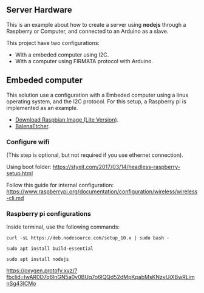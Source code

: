 ## Server Hardware

This is an example about how to create a server using **nodejs** through a Raspberry or Computer, and connected to an Arduino as a slave.

This project have two configurations:

- With a embeded computer using I2C.
- With a computer using FIRMATA protocol with Arduino.

## Embeded computer ##
This solution use a configuration with a Embeded computer using a linux operating system, and the I2C protocol. For this setup, a Raspberry pi is implemented as an example.

- [Download Raspbian Image (Lite Version)](https://www.raspberrypi.org/downloads/raspbian/).
- [BalenaEtcher](https://www.balena.io/).


### Configure wifi ###
(This step is optional, but not required if you use ethernet connection).

Using boot folder:
https://styxit.com/2017/03/14/headless-raspberry-setup.html

Follow this guide for internal configuration:
https://www.raspberrypi.org/documentation/configuration/wireless/wireless-cli.md

### Raspberry pi configurations ###
Inside terminal, use the following commands:
```
curl -sL https://deb.nodesource.com/setup_10.x | sudo bash -
```

```
sudo apt install build-essential
```

```
sudo apt install nodejs
```

https://oxygen.protofy.xyz/?fbclid=IwAR0D7q6lnGN5a0y0BUq7o6lQQd52dMpKpabMsKNzyUiXBwRLimnSg43lCMo